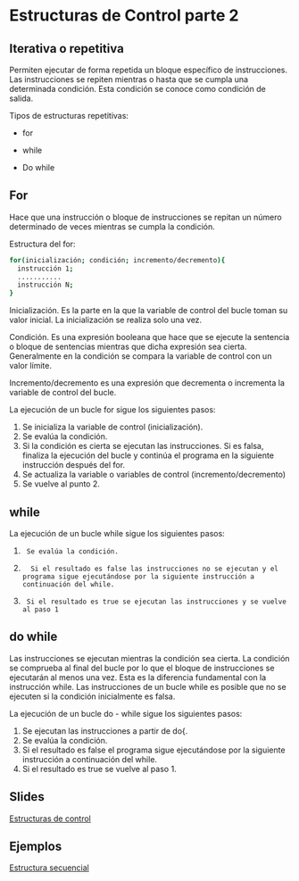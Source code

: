
Estructuras de Control parte 2
==
Iterativa o repetitiva
--
Permiten ejecutar de forma repetida un bloque específico de instrucciones.
Las instrucciones se repiten mientras o hasta que se cumpla una determinada condición. Esta condición se conoce como condición de salida.

Tipos de estructuras repetitivas:
- for

- while

- Do while

For
--
Hace que una instrucción o bloque de instrucciones se repitan un número determinado de veces mientras se cumpla la condición.

Estructura del for:
```bash
for(inicialización; condición; incremento/decremento){
  instrucción 1;
  ...........
  instrucción N;
}
```
Inicialización. Es la parte en la que la variable de control del bucle toman su valor inicial. La inicialización se realiza solo una vez.

Condición. Es una expresión booleana que hace que se ejecute la sentencia o bloque de sentencias mientras que dicha expresión sea cierta. Generalmente en la condición se compara la variable de control con un valor límite.

Incremento/decremento es una expresión que decrementa o incrementa la variable de control del bucle.

La ejecución de un bucle for sigue los siguientes pasos:

1. Se inicializa la variable de control (inicialización).
2. Se evalúa la condición.
3. Si la condición es cierta se ejecutan las instrucciones. Si es falsa, finaliza la ejecución del bucle y continúa el programa en la siguiente instrucción después del for.
4. Se actualiza la variable o variables de control (incremento/decremento)
5. Se vuelve al punto 2.

while
--
La ejecución de un bucle while sigue los siguientes pasos:

1.      Se evalúa la condición.
2.       Si el resultado es false las instrucciones no se ejecutan y el programa sigue ejecutándose por la siguiente instrucción a continuación del while.
3.      Si el resultado es true se ejecutan las instrucciones y se vuelve al paso 1

do while
--
Las instrucciones se ejecutan mientras la condición sea cierta.
La condición se comprueba al final del bucle por lo que el bloque de instrucciones se ejecutarán al menos una vez. Esta es la diferencia fundamental con la instrucción while. Las instrucciones de un bucle while es posible que no se ejecuten si la condición inicialmente es falsa. 

La ejecución de un bucle do - while sigue los siguientes pasos:

1.    Se ejecutan las instrucciones a partir de do{.
2.    Se evalúa la condición.
3. Si el resultado es false el programa sigue ejecutándose por la siguiente instrucción a continuación del while.
4.    Si el resultado es true se vuelve al paso 1.

Slides
--

[Estructuras de control](https://www.haikudeck.com/javaficadas-education-presentation-SfsIP7LjoV)

Ejemplos
--

[Estructura secuencial](https://github.com/codificadas/Javaficadas/blob/master/EstructuraSecuencial.md)

